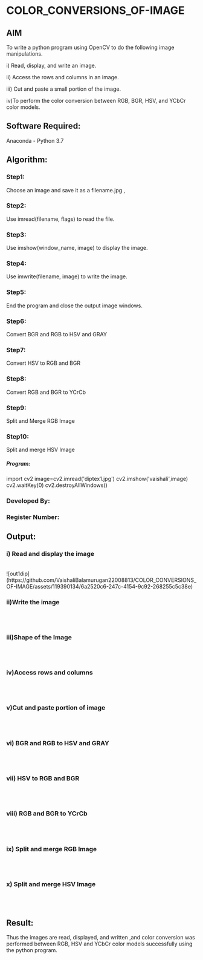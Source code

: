 # COLOR_CONVERSIONS_OF-IMAGE
## AIM
To write a python program using OpenCV to do the following image manipulations.

i) Read, display, and write an image.

ii) Access the rows and columns in an image.

iii) Cut and paste a small portion of the image.

iv)To perform the color conversion between RGB, BGR, HSV, and YCbCr color models.


## Software Required:
Anaconda - Python 3.7
## Algorithm:
### Step1:
Choose an image and save it as a filename.jpg ,
### Step2:
Use imread(filename, flags) to read the file.
### Step3:
Use imshow(window_name, image) to display the image.
### Step4:
Use imwrite(filename, image) to write the image.
### Step5:
End the program and close the output image windows.
### Step6:
Convert BGR and RGB to HSV and GRAY
### Step7:
Convert HSV to RGB and BGR
### Step8:
Convert RGB and BGR to YCrCb
### Step9:
Split and Merge RGB Image
### Step10:
Split and merge HSV Image

##### Program:
import cv2
image=cv2.imread('diptex1.jpg')
cv2.imshow('vaishali',image)
cv2.waitKey(0)
cv2.destroyAllWindows()
### Developed By:
### Register Number: 


## Output:

### i) Read and display the image

<br>
![out1dip](https://github.com/VaishaliBalamurugan22008813/COLOR_CONVERSIONS_OF-IMAGE/assets/119390134/6a2520c6-247c-4154-9c92-268255c5c38e)

<br>

### ii)Write the image

<br>
<br>

### iii)Shape of the Image

<br>
<br>

### iv)Access rows and columns
<br>
<br>

### v)Cut and paste portion of image
<br>
<br>

### vi) BGR and RGB to HSV and GRAY
<br>
<br>

### vii) HSV to RGB and BGR
<br>
<br>

### viii) RGB and BGR to YCrCb
<br>
<br>

### ix) Split and merge RGB Image
<br>
<br>

### x) Split and merge HSV Image
<br>
<br>




## Result:
Thus the images are read, displayed, and written ,and color conversion was performed between RGB, HSV and YCbCr color models successfully using the python program.







